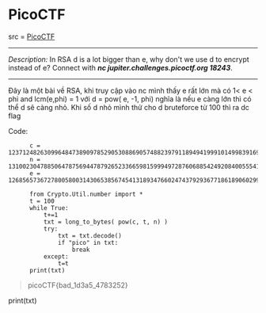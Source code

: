 # PicoCTF

src = [PicoCTF](https://play.picoctf.org/practice/challenge/2?category=2&page=4)

---

_Description:_
In RSA d is a lot bigger than e, why don't we use d to encrypt instead of e? Connect with **_nc jupiter.challenges.picoctf.org 18243_**.

---

Đây là một bài về RSA, khi truy cập vào nc mình thấy e rất lớn mà có 1< e < phi and lcm(e,phi) = 1 với d = pow( e, -1, phi) nghĩa là nếu e càng lớn thì có thể d sẽ càng nhỏ. Khi số d nhỏ mình thử cho d bruteforce từ 100 thì ra dc flag

Code:

          c = 123712482630996484738909785290530886905748823979118949419991014998391695778534025511367994788887565608014721344948769826132156981161324155785002298964505394877225814996769659950574386700051645886670085468970428487696304751102584582357420201909840574539743530048309884946981430829684102809384258592747185694191
          n = 131002304788506478756944787926523366598159994972876068854249208400555413721354890405364986143926353594045182566273698402396128248319724711870384362357655307432576869949162137509447030762336105993920771621929432629600038143962363901684672656081325406465623965457929473883485706278709082532769365172993881843847
          e = 126856573672780058003143065385674541318934766024743792936771861890602990997426574451007493715794103760301652825173989070468063643790754678874989743020032612318889125472839085758600807708609099998934247946354546583493544168490130558543898860410411909560060014638481377477982374772117231064369383730661835504593
          
          from Crypto.Util.number import *
          t = 100
          while True:
              t+=1
              txt = long_to_bytes( pow(c, t, n) )
              try:
                  txt = txt.decode()
                  if "pico" in txt:
                      break
              except:
                  t=t
          print(txt)


> picoCTF{bad_1d3a5_4783252}
    


print(txt)

